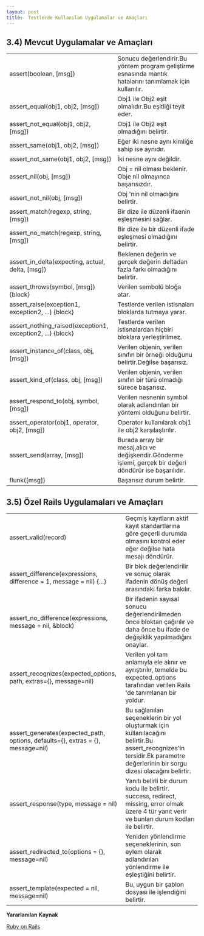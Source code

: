 ```yaml
---
layout: post
title:  Testlerde Kullanılan Uygulamalar ve Amaçları
---
```

## 3.4) Mevcut Uygulamalar ve Amaçları

<table>
  <tr>
    <td>assert(boolean, [msg])</td>
    <td>Sonucu değerlendirir.Bu yöntem program geliştirme esnasında mantık hatalarını tanımlamak için kullanılır.</td>
  </tr>
  
  <tr>
    <td>assert_equal(obj1, obj2, [msg])</td>
    <td>Obj1 ile Obj2 eşit olmalıdır.Bu eşitliği teyit eder.</td>
  </tr>
  
  <tr>
    <td>assert_not_equal(obj1, obj2, [msg])</td>
    <td>Obj1 ile Obj2 eşit olmadığını belirtir.</td>
  </tr>
  
  <tr>
    <td>assert_same(obj1, obj2, [msg])</td>
    <td>Eğer iki nesne aynı kimliğe sahip ise aynıdır.</td>
  </tr>
  
  <tr>
    <td>assert_not_same(obj1, obj2, [msg])</td>
    <td>İki nesne aynı değildir.</td>
  </tr>
  
  <tr>
    <td>assert_nil(obj, [msg])</td>
    <td>Obj = nil olması beklenir. Obje nil olmayınca başarısızdır.</td>
  </tr>
  
  <tr>
    <td>assert_not_nil(obj, [msg])</td>
    <td>Obj 'nin nil olmadığını belirtir.</td>
  </tr>
  
  <tr>
    <td>assert_match(regexp, string, [msg])</td>
    <td>Bir dize ile düzenli ifaenin eşleşmesini sağlar.</td>
  </tr>
  
  <tr>
    <td>assert_no_match(regexp, string, [msg])</td>
    <td>Bir dize ile bir düzenli ifade eşleşmesi olmadığını belirtir.</td>
  </tr>
  
  <tr>
    <td>assert_in_delta(expecting, actual, delta, [msg])</td>
    <td>Beklenen değerin ve gerçek değerin deltadan fazla farkı olmadığını belirtir.</td>
  </tr>
  
  <tr>
    <td>assert_throws(symbol, [msg]) {block}</td>
    <td>Verilen sembolü bloğa atar.</td>
  </tr>
  
  <tr>
    <td>assert_raise(exception1, exception2, ...) {block}</td>
    <td>Testlerde verilen istisnaları bloklarda tutmaya yarar.</td>
  </tr>
  
  <tr>
    <td>assert_nothing_raised(exception1, exception2, ...) {block}</td>
    <td>Testlerde verilen istisnalardan hiçbiri bloklara yerleştirilmez.</td>
  </tr>
  
  <tr>
    <td>assert_instance_of(class, obj, [msg])</td>
    <td>Verilen objenin, verilen sınıfın bir örneği olduğunu belirtir.Değilse başarısız.</td>
  </tr>
  
  <tr>
    <td>assert_kind_of(class, obj, [msg])</td>
    <td>Verilen objenin, verilen sınıfın bir türü olmadığı sürece başarısız.</td>
  </tr>
  
  <tr>
    <td>assert_respond_to(obj, symbol, [msg])</td>
    <td>Verilen nesnenin symbol olarak adlandırılan bir yöntemi olduğunu belirtir.</td>
  </tr>
  
  <tr>
    <td>assert_operator(obj1, operator, obj2, [msg])</td>
    <td>Operator kullanılarak obj1 ile obj2 karşılaştırılır.</td>
  </tr>
  
  <tr>
    <td>assert_send(array, [msg])</td>
    <td>Burada array bir mesaj,alıcı ve değişkendir.Gönderme işlemi, gerçek bir değeri döndürür ise başarılıdır.</td>
  </tr>
  
  <tr>
    <td>flunk([msg])</td>
    <td>Başarısız durum belirtir.</td>
  </tr>

</table>


## 3.5) Özel Rails Uygulamaları ve Amaçları

<table>
  <tr>
    <td>assert_valid(record)</td>
    <td>Geçmiş kayıtların aktif kayıt standartlarına göre geçerli durumda olmasını kontrol eder eğer değilse hata mesajı döndürür.</td>
  </tr>
  
  <tr>
    <td>assert_difference(expressions, difference = 1, message = nil) {...}</td>
    <td>Bir blok değerlendirilir ve sonuç olarak ifadenin dönüş değeri arasındaki farka bakılır.</td>
  </tr>
  
  <tr>
    <td>assert_no_difference(expressions, message = nil, &block)</td>
    <td>Bir ifadenin sayısal sonucu değerlendirilmeden önce bloktan çağırılır ve daha önce bu ifade de değişiklik yapılmadığını onaylar.</td>
  </tr>

  <tr>
    <td>assert_recognizes(expected_options, path, extras={}, message=nil)</td>
    <td>Verilen yol tam anlamıyla ele alınır ve ayrıştırılır, temelde bu expected_options tarafından verilen Rails 'de tanımlanan bir yoldur.</td>
  </tr>

  <tr>
    <td>assert_generates(expected_path, options, defaults={}, extras = {}, message=nil)</td>
    <td>Bu sağlanılan seçeneklerin bir yol oluşturmak için kullanılacağını belirtir.Bu assert_recognizes'in tersidir.Ek parametre değerlerinin bir sorgu dizesi olacağını belirtir.</td>
  </tr>

  <tr>
    <td>assert_response(type, message = nil)</td>
    <td>Yanıtı belirli bir durum kodu ile belirtir. success, redirect, missing, error olmak üzere 4 tür yanıt verir ve bunları durum kodları ile belirtir.</td>
  </tr>

  <tr>
    <td>assert_redirected_to(options = {}, message=nil)</td>
    <td>Yeniden yönlendirme seçeneklerinin, son eylem olarak adlandırılan yönlendirme ile eşleştiğini belirtir.</td>
  </tr>
 
  <tr>
    <td>assert_template(expected = nil, message=nil)</td>
    <td>Bu, uygun bir şablon dosyası ile işlendiğini belirtir.</td>
  </tr>
</table>

**Yararlanılan Kaynak**

[Ruby on Rails](http://guides.rubyonrails.org/)
